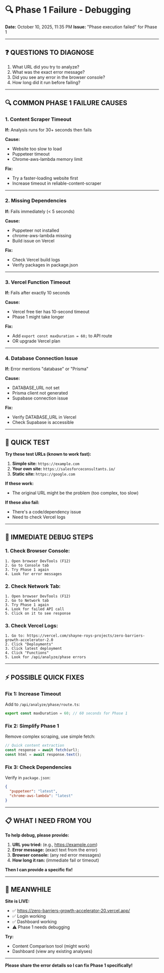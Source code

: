 # 🔍 Phase 1 Failure - Debugging

**Date:** October 10, 2025, 11:35 PM
**Issue:** "Phase execution failed" for Phase 1

---

## ❓ QUESTIONS TO DIAGNOSE

1. What URL did you try to analyze?
2. What was the exact error message?
3. Did you see any error in the browser console?
4. How long did it run before failing?

---

## 🔍 COMMON PHASE 1 FAILURE CAUSES

### **1. Content Scraper Timeout**

**If:** Analysis runs for 30+ seconds then fails

**Cause:**
- Website too slow to load
- Puppeteer timeout
- Chrome-aws-lambda memory limit

**Fix:**
- Try a faster-loading website first
- Increase timeout in reliable-content-scraper

---

### **2. Missing Dependencies**

**If:** Fails immediately (< 5 seconds)

**Cause:**
- Puppeteer not installed
- chrome-aws-lambda missing
- Build issue on Vercel

**Fix:**
- Check Vercel build logs
- Verify packages in package.json

---

### **3. Vercel Function Timeout**

**If:** Fails after exactly 10 seconds

**Cause:**
- Vercel free tier has 10-second timeout
- Phase 1 might take longer

**Fix:**
- Add `export const maxDuration = 60;` to API route
- OR upgrade Vercel plan

---

### **4. Database Connection Issue**

**If:** Error mentions "database" or "Prisma"

**Cause:**
- DATABASE_URL not set
- Prisma client not generated
- Supabase connection issue

**Fix:**
- Verify DATABASE_URL in Vercel
- Check Supabase is accessible

---

## 🧪 QUICK TEST

**Try these test URLs (known to work fast):**

1. **Simple site:** `https://example.com`
2. **Your own site:** `https://salesforceconsultants.io/`
3. **Static site:** `https://google.com`

**If these work:**
- The original URL might be the problem (too complex, too slow)

**If these also fail:**
- There's a code/dependency issue
- Need to check Vercel logs

---

## 🔧 IMMEDIATE DEBUG STEPS

### **1. Check Browser Console:**
```
1. Open browser DevTools (F12)
2. Go to Console tab
3. Try Phase 1 again
4. Look for error messages
```

### **2. Check Network Tab:**
```
1. Open browser DevTools (F12)
2. Go to Network tab
3. Try Phase 1 again
4. Look for failed API call
5. Click on it to see response
```

### **3. Check Vercel Logs:**
```
1. Go to: https://vercel.com/shayne-roys-projects/zero-barriers-growth-accelerator-2.0
2. Click "Deployments"
3. Click latest deployment
4. Click "Functions"
5. Look for /api/analyze/phase errors
```

---

## ⚡ POSSIBLE QUICK FIXES

### **Fix 1: Increase Timeout**

Add to `/api/analyze/phase/route.ts`:
```typescript
export const maxDuration = 60; // 60 seconds for Phase 1
```

### **Fix 2: Simplify Phase 1**

Remove complex scraping, use simple fetch:
```typescript
// Quick content extraction
const response = await fetch(url);
const html = await response.text();
```

### **Fix 3: Check Dependencies**

Verify in `package.json`:
```json
{
  "puppeteer": "latest",
  "chrome-aws-lambda": "latest"
}
```

---

## 📋 WHAT I NEED FROM YOU

**To help debug, please provide:**

1. **URL you tried:** (e.g., https://example.com)
2. **Error message:** (exact text from the error)
3. **Browser console:** (any red error messages)
4. **How long it ran:** (immediate fail or timeout)

**Then I can provide a specific fix!**

---

## 🎯 MEANWHILE

**Site is LIVE:**
- ✅ https://zero-barriers-growth-accelerator-20.vercel.app/
- ✅ Login working
- ✅ Dashboard working
- ⚠️ Phase 1 needs debugging

**Try:**
- Content Comparison tool (might work)
- Dashboard (view any existing analyses)

---

**Please share the error details so I can fix Phase 1 specifically!**

